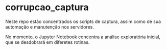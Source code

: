 # corrupcao_captura

Neste repo estão concentrados os scripts de captura, assim como de sua automação e manutenção nos servidores.

No momento, o Jupyter Notebook concentra a análise exploratória inicial, que se desdobrará em diferetes rotinas.
